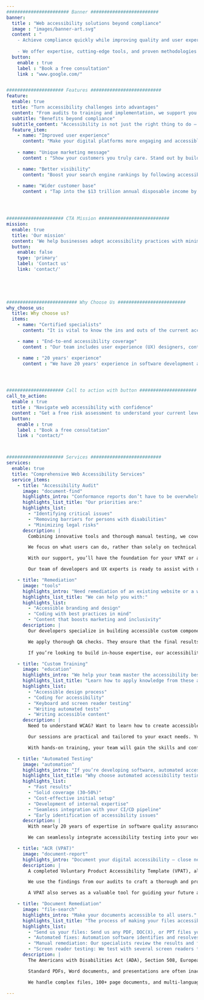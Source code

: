 ```yaml
---
####################### Banner #########################
banner:
  title : "Web accessibility solutions beyond compliance"
  image : "images/banner-art.svg"
  content : "
    - Achieve compliance quickly while improving quality and user experience
    
    - We offer expertise, cutting-edge tools, and proven methodologies — no shortcuts."
  button:
    enable : true
    label : "Book a free consultation"
    link : "www.google.com/"


##################### Features ##########################
feature: 
  enable: true
  title: "Turn accessibility challenges into advantages"
  content: "From audits to training and implementation, we support you on your way to an inclusive digital presence. With our framework, you don't just mitigate legal risks. We help you apply strategies to get the most out of ongoing compliance."
  subtitle: "Benefits beyond compliance"
  subtitle_content: "Accessibility is not just the right thing to do — it’s the smart thing to do."
  feature_item: 
    - name: "Improved user experience"
      content: "Make your digital platforms more engaging and accessible to all users."
 
    - name: "Unique marketing message"
      content : "Show your customers you truly care. Stand out by building an inclusive brand."

    - name: "Better visibility"
      content: "Boost your search engine rankings by following accessibility best practices."
 
    - name: "Wider customer base"
      content : "Tap into the $13 trillion annual disposable income by persons with disabilities."




##################### CTA Mission ##########################
mission:
  enable: true
  title: 'Our mission'
  content: 'We help businesses adopt accessibility practices with minimal effort and cost. Our multidisciplinary approach and innovation ensure the best value for users and organizations.'
  button:
    enable: false
    type: 'primary'
    label: 'Contact us'
    link: 'contact/'


      
      

########################## Why Choose Us #########################
why_choose_us:
  title: Why choose us? 
  items: 
    - name: "Certified specialists"
      content: "It is vital to know the ins and outs of the current accessibility laws and standards. Our IAAP-certified specialists created our unique methods. They are hands-on, overseeing and consulting on every aspect of the project."

    - name : "End-to-end accessibility coverage"
      content : "Our team includes user experience (UX) designers, content writers, developers, automation engineers, and manual testers. They are all trained and experienced in web accessibility. This is why our audit method provides 100% coverage."

    - name : "20 years' experience"
      content : "We have 20 years' experience in software development and quality assurance (QA). This enables us to go beyond compliance. Our QA-driven processes ensure accessibility aligns with usability and performance."




##################### Call to action with button #####################
call_to_action:
  enable : true
  title : "Navigate web accessibility with confidence"
  content : "Get a free risk assessment to understand your current level of compliance. Our experts are happy to consult on the best approach for your specific needs."
  button:
    enable : true
    label : "Book a free consultation"
    link : "contact/"



##################### Services ##########################
services:
  enable: true
  title: "Comprehensive Web Accessibility Services"
  service_items:
    - title: "Accessibility Audit"
      image: "document-find"
      highlights_intro: "Conformance reports don’t have to be overwhelming — we simplify accessibility for you."
      highlights_list_title: "Our priorities are:"
      highlights_list:
        - "Identifying critical issues"
        - "Removing barriers for persons with disabilities"
        - "Minimizing legal risks"
      description: |
        Combining innovative tools and thorough manual testing, we cover all accessibility issues for websites, applications, and documents.

        We focus on what users can do, rather than solely on technical requirements. This is crucial for setting priorities and guiding accessibility remediation.

        With our support, you’ll have the foundation for your VPAT or accessibility statement in no time.

        Our team of developers and UX experts is ready to assist with remediation. With our help, you will achieve full WCAG 2.2 conformance with ease.

    - title: "Remediation"
      image: "tools"
      highlights_intro: "Need remediation of an existing website or a web application? Maybe you want a rebranded new one? Our diverse team will get you there fast."
      highlights_list_title: "We can help you with:"
      highlights_list:
        - "Accessible branding and design"
        - "Coding with best practices in mind"
        - "Content that boosts marketing and inclusivity"
      description: |
        Our developers specialize in building accessible custom components and design systems. They know best practices and guidelines inside out. The fast track to compliance is to let them fix technical issues. At the same time, certified UX specialists will guide content and design changes.

        We apply thorough QA checks. They ensure that the final results are tested both for accessibility and functionality.

        If you’re looking to build in-house expertise, our accessibility champions can collaborate with your team. We also provide custom training programs.

    - title: "Custom Training"
      image: "education"
      highlights_intro: "We help your team master the accessibility best practices they need to become self-sufficient."
      highlights_list_title: "Learn how to apply knowledge from these areas:"
      highlights_list:
        - "Accessible design process"
        - "Coding for accessibility"
        - "Keyboard and screen reader testing"
        - "Writing automated tests"
        - "Writing accessible content"
      description: |
        Need to understand WCAG? Want to learn how to create accessible documents? We’ve got you covered.

        Our sessions are practical and tailored to your exact needs. Your team will work directly on the examples and issues they encounter in their daily tasks. They’ll also leave with an actionable plan to integrate accessibility into existing workflows.

        With hands-on training, your team will gain the skills and confidence to build inclusive digital experiences in no time.

    - title: "Automated Testing"
      image: "automation"
      highlights_intro: "If you’re developing software, automated accessibility testing is an excellent starting point for achieving compliance."
      highlights_list_title: "Why choose automated accessibility testing?"
      highlights_list:
        - "Fast results"
        - "Solid coverage (30–50%)"
        - "Cost-effective initial setup"
        - "Development of internal expertise"
        - "Seamless integration with your CI/CD pipeline"
        - "Early identification of accessibility issues"
      description: |
        With nearly 20 years of expertise in software quality assurance, we can help you set up the best tools and start using them effectively.

        We can seamlessly integrate accessibility testing into your workflow, no matter your current development process or quality assurance setup.

    - title: "ACR (VPAT)"
      image: "document-report"
      highlights_intro: "Document your digital accessibility — close new deals and keep current customers."
      description: |
        A completed Voluntary Product Accessibility Template (VPAT), also known as an Accessibility Conformance Report (ACR), is mandatory when selling to most public entities in the United States. It is also becoming a standard requirement in global private-sector business-to-business (B2B) procurement processes.

        We use the findings from our audits to craft a thorough and professional ACR. This document helps you demonstrate your commitment to accessibility to clients, stakeholders, and regulatory bodies.

        A VPAT also serves as a valuable tool for guiding your future accessibility efforts by clearly identifying areas for improvement.

    - title: "Document Remediation"
      image: "file-search"
      highlights_intro: "Make your documents accessible to all users."
      highlights_list_title: "The process of making your files accessible:"
      highlights_list:
        - "Send us your files: Send us any PDF, DOC(X), or PPT files you want us to remediate."
        - "Automated fixes: Automation software identifies and resolves common issues."
        - "Manual remediation: Our specialists review the results and fix more complex issues."
        - "Screen reader testing: We test with several screen readers to ensure usability."
      description: |
        The Americans with Disabilities Act (ADA), Section 508, European Accessibility Act (EAA), and other laws require all documents on websites to be accessible to users with diverse abilities.

        Standard PDFs, Word documents, and presentations are often inaccessible to users relying on assistive technologies like screen readers.

        We handle complex files, 100+ page documents, and multi-language content with ease.

---
```

